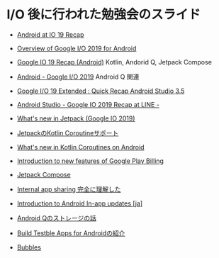 # I/O 後に行われた勉強会のスライド  

- [Android at IO 19 Recap](https://speakerdeck.com/wasabeef/android-at-io-19-recap)  

- [Overview of Google I/O 2019 for Android](https://speakerdeck.com/yanzm/o-2019-for-android) 

- [Google IO 19 Recap (Android)](https://speakerdeck.com/line_developers/google-io-19-recap-android)
Kotlin, Andorid Q, Jetpack Compose

- [Android - Google I/O 2019](https://docs.google.com/presentation/d/1S5XTUtGmJPxazYysOOBzuVsTNz--smHH7wcII2O1Cd0/edit#slide=id.p)
Android Q 関連  

- [Google I/O 19 Extended : Quick Recap Android Studio 3.5](https://speakerdeck.com/mhidaka/o-19-extended-quick-recap-android-studio-3-dot-5) 

- [Android Studio - Google IO 2019 Recap at LINE -](https://speakerdeck.com/line_developers/android-studio-google-io-2019-recap-at-line)

- [What's new in Jetpack (Google IO 2019)](https://speakerdeck.com/satorufujiwara/whats-new-in-jetpack-google-io-2019) 

- [JetpackのKotlin Coroutineサポート](https://speakerdeck.com/___soprog/jetpackfalsekotlin-coroutinesapoto)   

- [What's new in Kotlin Coroutines on Android](https://speakerdeck.com/takahirom/whats-new-in-kotlin-coroutines-on-android)  

- [Introduction to new features of Google Play Billing](https://speakerdeck.com/ymnder/introduction-to-new-features-of-google-play-billing)   

- [Jetpack Compose](https://speakerdeck.com/takusemba/jetpack-compose)   

- [Internal app sharing 完全に理解した](https://speakerdeck.com/syarihu/internal-app-sharing-wan-quan-nili-jie-sita) 

- [Introduction to Android In-app updates [ja]](https://speakerdeck.com/wasabeef/introduction-to-android-in-app-updates-ja)  

- [Android Qのストレージの話](https://speakerdeck.com/napplecomputer/android-qfalsesutorezifalsehua)  

- [Build Testble Apps for Androidの紹介](https://speakerdeck.com/tkmnzm/introduce-build-testable-apps-for-android)   

- [Bubbles](https://speakerdeck.com/shihochan/bubbles)  
